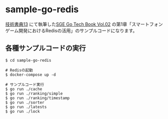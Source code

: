 # sample-go-redis
[技術書典13](https://techbookfest.org/event/tbf13) にて執筆した[SGE Go Tech Book Vol.02](https://techbookfest.org/product/vKVim3NXwgyTr8mWxRZQQQ) の第1章「スマートフォンゲーム開発におけるRedisの活用」のサンプルコードになります。

## 各種サンプルコードの実行
```shell
$ cd sample-go-redis

# Redisの起動
$ docker-compose up -d

# サンプルコード実行
$ go run ./cache
$ go run ./ranking/simple
$ go run ./ranking/timestamp
$ go run ./sorter
$ go run ./latests
$ go run ./lock
```